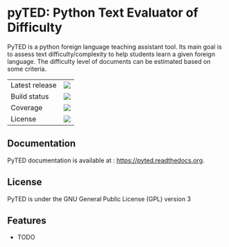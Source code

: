 
pyTED: Python Text Evaluator of Difficulty
==========================================

PyTED is a python foreign language teaching assistant tool. Its main goal is to assess text difficulty/complexity to help students learn a given foreign language. The difficulty level of documents can be estimated based on some criteria. 


<table>
    <tr>
        <td>Latest release</td>
        <td>
            <a href = "https://codecov.io/gh/Antoch03/pyted">
            <img src = "https://codecov.io/github/Antoch03/pyted/branch/master/graph/badge.svg"/>
            </a>
        </td>
    </tr>
    <tr>
        <td>Build status</td>
        <td>
            <a href="https://travis-ci.org/Antoch03/pyted">
            <img src="https://img.shields.io/travis/dmlc/xgboost.svg?label=build&logo=travis&branch=master">
            </a>
        </td>
    </tr>
    <tr>
        <td>Coverage</td>
        <td>
            <a href = "https://codecov.io/gh/Antoch03/pyted">
            <img src = "https://codecov.io/github/Antoch03/pyted/branch/master/graph/badge.svg"/>
            </a>
        </td>
    </tr>
    <tr>
        <td>License</td>
        <td>
            <a href = "https://codecov.io/gh/Antoch03/pyted">
            <img src = "https://codecov.io/github/Antoch03/pyted/branch/master/graph/badge.svg"/>
            </a>
        </td>
    </tr>
</table>


Documentation
-------------

PyTED documentation is available at : https://pyted.readthedocs.org. 


License
-------

PyTED is under the GNU General Public License (GPL) version 3


Features
--------

* TODO
